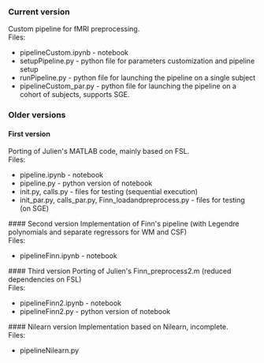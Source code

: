 ### Current version 
Custom pipeline for fMRI preprocessing.<br>
Files:
<ul>
<li> pipelineCustom.ipynb - notebook
<li> setupPipeline.py - python file for parameters customization and pipeline setup
<li> runPipeline.py - python file for launching the pipeline on a single subject
<li> pipelineCustom_par.py - python file for launching the pipeline on a cohort of subjects, supports SGE.
</ul>

### Older versions
#### First version
Porting of Julien's MATLAB code, mainly based on FSL.<br>
Files:
<ul> 
<li> pipeline.ipynb - notebook
<li> pipeline.py - python version of notebook
<li> init.py, calls.py - files for testing (sequential execution)
<li> init_par.py, calls_par.py, Finn_loadandpreprocess.py - files for testing (on SGE)
</ul>
#### Second version
Implementation of Finn's pipeline (with Legendre polynomials and separate regressors for WM and CSF)<br>
Files:
<ul>
<li> pipelineFinn.ipynb - notebook
</ul>
#### Third version
Porting of Julien's Finn_preprocess2.m  (reduced dependencies on FSL)<br>
Files:
<ul>
<li> pipelineFinn2.ipynb - notebook
<li> pipelineFinn2.py - python version of notebook
</ul>
#### Nilearn version
Implementation based on Nilearn, incomplete.<br>
Files:
<ul>
<li>pipelineNilearn.py
</ul>


